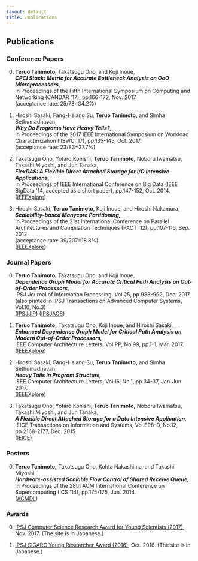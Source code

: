 ```yaml
---
layout: default
title: Publications
---
```


## Publications

### Conference Papers

0. __Teruo Tanimoto__, Takatsugu Ono, and Koji Inoue,  
   ***CPCI Stack: Metric for Accurate Bottleneck Analysis on OoO Microprocessors,***  
   In Proceedings of the Fifth International Symposium on Computing and Networking (CANDAR '17), pp.166-172, Nov. 2017.  
   (acceptance rate: 25/73=34.2%)

0. Hiroshi Sasaki, Fang-Hsiang Su, __Teruo Tanimoto,__ and Simha Sethumadhavan,  
   ***Why Do Programs Have Heavy Tails?,***  
   In Proceedings of the 2017 IEEE International Symposium on Workload Characterization (IISWC '17), pp.135-145, Oct. 2017.  
   (acceptance rate: 23/83=27.7%)  

0. Takatsugu Ono, Yotaro Konishi, __Teruo Tanimoto,__ Noboru Iwamatsu, Takashi Miyoshi, and Jun Tanaka,  
   ***FlexDAS: A Flexible Direct Attached Storage for I/O Intensive Applications,***  
   In Proceedings of IEEE International Conference on Big Data (IEEE BigData '14, accepted as a short paper), pp.147-152, Oct. 2014.  
   ([IEEEXplore](http://ieeexplore.ieee.org/document/7004224/))

0. Hiroshi Sasaki, __Teruo Tanimoto,__ Koji Inoue, and Hiroshi Nakamura,  
   ***Scalability-based Manycore Partitioning,***  
   In Proceedings of the 21st International Conference on Parallel Architectures and Compilation Techniques (PACT '12), pp.107-116, Sep. 2012.  
   (acceptance rate: 39/207=18.8%)  
   ([IEEEXplore](http://ieeexplore.ieee.org/document/7842923/))


<!--
### Workshop Papers
-->


### Journal Papers

0. __Teruo Tanimoto__, Takatsugu Ono, and Koji Inoue,  
   ***Dependence Graph Model for Accurate Critical Path Analysis on Out-of-Order Processors,***  
   IPSJ Journal of Information Processing, Vol.25, pp.983-992, Dec. 2017.  
   (also printed in IPSJ Transactions on Advanced Computer Systems, Vol.10, No.3)  
  ([IPSJJIP](https://www.jstage.jst.go.jp/article/ipsjjip/25/0/25_983/_article/-char/en)) 
  ([IPSJACS](https://ipsj.ixsq.nii.ac.jp/ej/?action=pages_view_main&active_action=repository_view_main_item_detail&item_id=184261&item_no=1&page_id=13&block_id=8))

0. __Teruo Tanimoto,__ Takatsugu Ono, Koji Inoue, and Hiroshi Sasaki,  
   ***Enhanced Dependence Graph Model for Critical Path Analysis on Modern Out-of-Order Processors,***  
   IEEE Computer Architecture Letters, Vol.PP, No.99, pp.1-1, Mar. 2017.  
   ([IEEEXplore](http://ieeexplore.ieee.org/document/7882625/))

0. Hiroshi Sasaki, Fang-Hsiang Su, __Teruo Tanimoto,__ and Simha Sethumadhavan,  
   ***Heavy Tails in Program Structure,***  
   IEEE Computer Architecture Letters, Vol.16, No.1, pp.34-37, Jan-Jun 2017.  
   ([IEEEXplore](http://ieeexplore.ieee.org/document/7480837/))

0. Takatsugu Ono, Yotaro Konishi, __Teruo Tanimoto,__ Noboru Iwamatsu, Takashi Miyoshi, and Jun Tanaka,  
   ***A Flexible Direct Attached Storage for a Data Intensive Application,***  
   IEICE Transactions on Information and Systems, Vol.E98-D, No.12, pp.2168-2177, Dec. 2015.  
   ([IEICE](https://search.ieice.org/bin/summary.php?id=e98-d_12_2168))


### Posters

0. __Teruo Tanimoto,__ Takatsugu Ono, Kohta Nakashima, and Takashi Miyoshi,  
   ***Hardware-assisted Scalable Flow Control of Shared Receive Queue,***  
   In Proceedings of the 28th ACM International Conference on Supercomputing (ICS '14), pp.175-175, Jun. 2014.  
   ([ACMDL](http://dl.acm.org/citation.cfm?id=2600113))


### Awards

0. [IPSJ Computer Science Research Award for Young Scientists (2017)](http://www.ipsj.or.jp/award/cs-award-2017.html), Nov. 2017. (The site is in Japanese.)

0. [IPSJ SIGARC Young Researcher Award (2016)](https://www.ipsj.or.jp/award/arc-award1.html), Oct. 2016. (The site is in Japanese.)
